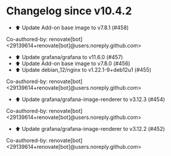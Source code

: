 # Changelog since v10.4.2
- ⬆️ Update Add-on base image to v7.8.1 (#458)

Co-authored-by: renovate[bot] <29139614+renovate[bot]@users.noreply.github.com> 
- ⬆️ Update grafana/grafana to v11.6.0 (#457) 
- ⬆️ Update Add-on base image to v7.8.0 (#456) 
- ⬆️ Update debian_12/nginx to v1.22.1-9+deb12u1 (#455)

Co-authored-by: renovate[bot] <29139614+renovate[bot]@users.noreply.github.com> 
- ⬆️ Update grafana/grafana-image-renderer to v3.12.3 (#454)

Co-authored-by: renovate[bot] <29139614+renovate[bot]@users.noreply.github.com> 
- ⬆️ Update grafana/grafana-image-renderer to v3.12.2 (#452)

Co-authored-by: renovate[bot] <29139614+renovate[bot]@users.noreply.github.com> 
